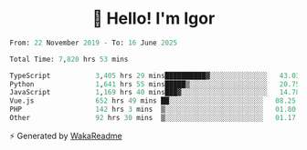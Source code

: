 <h1 align="center">👋 Hello! I'm Igor</h1>

<!--START_SECTION:waka-->

```python
From: 22 November 2019 - To: 16 June 2025

Total Time: 7,820 hrs 53 mins

TypeScript           3,405 hrs 29 mins██████████▓░░░░░░░░░░░░░░   43.03 %
Python               1,641 hrs 55 mins█████▒░░░░░░░░░░░░░░░░░░░   20.75 %
JavaScript           1,169 hrs 40 mins███▓░░░░░░░░░░░░░░░░░░░░░   14.78 %
Vue.js               652 hrs 49 mins ██░░░░░░░░░░░░░░░░░░░░░░░   08.25 %
PHP                  142 hrs 3 mins  ▒░░░░░░░░░░░░░░░░░░░░░░░░   01.80 %
Other                92 hrs 30 mins  ▒░░░░░░░░░░░░░░░░░░░░░░░░   01.17 %
```

<!--END_SECTION:waka-->

⚡ Generated by [WakaReadme](https://github.com/athul/waka-readme)
